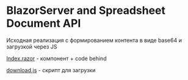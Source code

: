 # BlazorServer and Spreadsheet Document API

Исходная реализация c формированием контента в виде base64 и загрузкой через JS 

[Index.razor](/BlazorServer_Spreadsheet_MailMerge/Pages/Index.razor) - компонент + code behind

[download.js](/BlazorServer_Spreadsheet_MailMerge/wwwroot/js/download.js) - скрипт для загрузки
